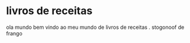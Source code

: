 
# livros de receitas

ola mundo bem vindo ao meu mundo de livros de receitas 
 . stogonoof de frango 